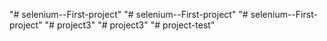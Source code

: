 "# selenium--First-project" 
"# selenium--First-project" 
"# selenium--First-project" 
"# project3" 
"# project3" 
"# project-test" 
